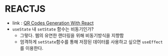 # REACTJS
- link : [QR Codes Generation With React](https://blog.openreplay.com/qr-codes-generation-with-react/)
- `useState` 내 `setState` 함수는 비동기인가?
    - 그렇다. 웹의 유연한 랜더링을 위해 비동기방식을 지향함
    - 엄격하게 `setState`함수를 통해 저장된 데이터를 사용하고 싶으면 `useEffect`를 이용한다.